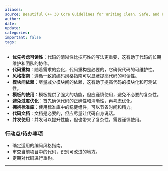 ```yaml
---
aliases: 
source: Beautiful C++ 30 Core Guidelines for Writing Clean, Safe, and Fast Code (J. Guy Davidson  Kate Gregory) (Z-Library).epub
author: 
date: 
update: 
categories: 
important: false
tags:
---
```


- **优先考虑可读性**：代码的清晰性比技巧性的写法更重要，这有助于代码的长期维护和团队的协作。
- **代码重构**：随着需求的变化，代码重构是必要的，它确保代码的可维护性。
- **风格指南**：遵循一致的编码风格指南可以显著提高代码的可读性。
- **模块间依赖**：尽量减少模块间的依赖，这有助于提高代码的模块化和可测试性。
- **模板的使用**：模板提供了强大的功能，但应谨慎使用，避免不必要的复杂性。
- **避免过度优化**：首先确保代码的正确性和清晰性，再考虑优化。
- **拥抱标准库**：使用标准库中的稳健组件，可以节省时间和精力。
- **代码文档**：文档是必要的，但应尽量让代码自身说话。
- **并发使用**：并发可以提升性能，但也带来了复杂性，需要谨慎使用。

### 行动点/待办事项
- 确定适用的编码风格指南。
- 审查当前项目中的代码，识别可改进的地方。
- 定期对代码进行重构。



---